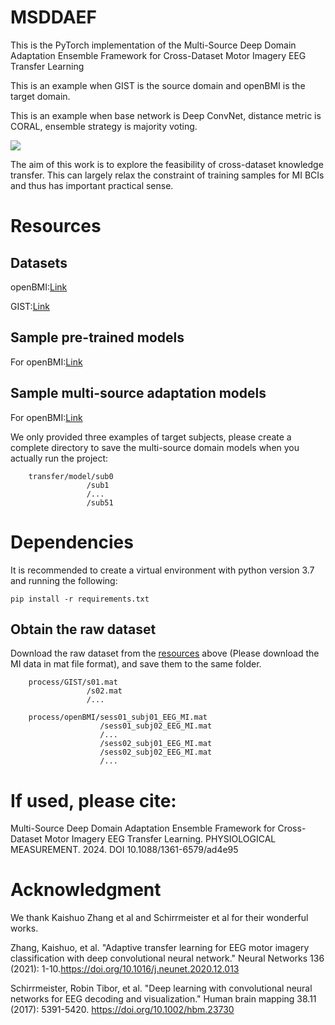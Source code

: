 # MSDDAEF
This is the PyTorch implementation of the Multi-Source Deep Domain Adaptation Ensemble Framework for Cross-Dataset Motor Imagery EEG Transfer Learning

This is an example when GIST is the source domain and openBMI is the target domain.

This is an example when base network is Deep ConvNet, distance metric is CORAL, ensemble strategy is majority voting. 

![](https://github.com/HZUBCI/MSDDAEF/blob/main/MSDDAEF.png)

The aim of this work is to explore the feasibility  of cross-dataset knowledge transfer. This can largely relax the constraint of training samples for MI BCIs and thus has important practical sense.

# Resources
## Datasets
openBMI:[Link](http://gigadb.org/dataset/100542)

GIST:[Link](http://gigadb.org/dataset/100295)

## Sample pre-trained models
For openBMI:[Link](https://github.com/HZUBCI/MSDDAEF/tree/main/pretrain/pretrain_model_54)

## Sample multi-source adaptation models
For openBMI:[Link](https://github.com/HZUBCI/MSDDAEF/tree/main/transfer/model)

We only provided three examples of target subjects, please create a complete directory to save the multi-source domain models when you actually run the project:

        transfer/model/sub0
                     /sub1
                     /...
                     /sub51
# Dependencies

It is recommended to create a virtual environment with python version 3.7 and running the following:

    pip install -r requirements.txt
## Obtain the raw dataset
Download the raw dataset from the [resources](https://github.com/HZUBCI/MSDDAEF/blob/main/README.md#datasets) above (Please download the MI data in mat file format), and save them to the same folder. 

        process/GIST/s01.mat
                     /s02.mat
                     /...

        process/openBMI/sess01_subj01_EEG_MI.mat
                        /sess01_subj02_EEG_MI.mat
                        /...
                        /sess02_subj01_EEG_MI.mat
                        /sess02_subj02_EEG_MI.mat
                        /...
# If used, please cite:
Multi-Source Deep Domain Adaptation Ensemble Framework for Cross-Dataset Motor Imagery EEG Transfer Learning. PHYSIOLOGICAL MEASUREMENT. 2024. DOI 10.1088/1361-6579/ad4e95

# Acknowledgment
We thank Kaishuo Zhang et al and Schirrmeister et al for their wonderful works.

Zhang, Kaishuo, et al. "Adaptive transfer learning for EEG motor imagery classification with deep convolutional neural network." Neural Networks 136 (2021): 1-10.https://doi.org/10.1016/j.neunet.2020.12.013

Schirrmeister, Robin Tibor, et al. "Deep learning with convolutional neural networks for EEG decoding and visualization." Human brain mapping 38.11 (2017): 5391-5420. https://doi.org/10.1002/hbm.23730
